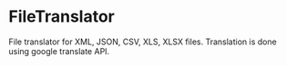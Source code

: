 # FileTranslator
File translator for XML, JSON, CSV, XLS, XLSX files. Translation is done using google translate API.

